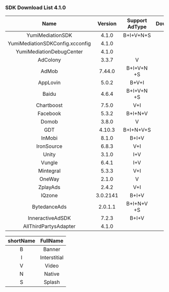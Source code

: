 ### SDK Download List 4.1.0
 
|    Name     | Version  | Support AdType | DownloadLink | Note |
| :---------: | :------: | :------------: | :----------: | :--: |
|    YumiMediationSDK    |  4.1.0  |    B+I+V+N+S     |   [link](http://adsdk.yumimobi.com/iOS/Archived/4.1.0/YumiMediationSDK-iOS.tar.bz2)   |      |
|        YumiMediationSDKConfig.xcconfig        |  4.1.0  |                | [link](https://adsdk.yumimobi.com/iOS/Archived/YumiMediationSDKConfig.xcconfig) |      |
|    YumiMediationDebugCenter    |  4.1.0  |         |   [link](http://adsdk.yumimobi.com/iOS/Archived/4.1.0/YumiMediationDebugCenter-iOS.tar.bz2)   |      |
|    AdColony    |  3.3.7  |   V      |   [link](http://adsdk.yumimobi.com/iOS/Archived/4.1.0/YumiMediationAdColony.tar.bz2)   |      |
|    AdMob    |  7.44.0  |   B+I+V+N +S     |   [link](http://adsdk.yumimobi.com/iOS/Archived/4.1.0/YumiMediationAdMob.tar.bz2)   |      |
|    AppLovin    |  5.0.2  |   B+V+I      |   [link](http://adsdk.yumimobi.com/iOS/Archived/4.1.0/YumiMediationAppLovin.tar.bz2)   |      |
|    Baidu    |  4.6.4  |   B+I+V+N +S     |   [link](http://adsdk.yumimobi.com/iOS/Archived/4.1.0/YumiMediationBaidu.tar.bz2)   |      |
|    Chartboost    |  7.5.0  |   V+I      |   [link](http://adsdk.yumimobi.com/iOS/Archived/4.1.0/YumiMediationChartboost.tar.bz2)   |      |
|    Facebook    |  5.3.2  |   B+I+N+V      |   [link](http://adsdk.yumimobi.com/iOS/Archived/4.1.0/YumiMediationFacebook.tar.bz2)   |      |
|    Domob    |  3.8.0  |   V      |   [link](http://adsdk.yumimobi.com/iOS/Archived/4.1.0/YumiMediationDomob.tar.bz2)   |      |
|    GDT    |  4.10.3  |   B+I+N+V+S      |   [link](http://adsdk.yumimobi.com/iOS/Archived/4.1.0/YumiMediationGDT.tar.bz2)   |      |
|    InMobi    |  8.1.0  |   B+I+V      |   [link](http://adsdk.yumimobi.com/iOS/Archived/4.1.0/YumiMediationInMobi.tar.bz2)   |      |
|    IronSource    |  6.8.3  |   V+I      |   [link](http://adsdk.yumimobi.com/iOS/Archived/4.1.0/YumiMediationIronSource.tar.bz2)   |      |
|    Unity    |  3.1.0  |   I+V      |   [link](http://adsdk.yumimobi.com/iOS/Archived/4.1.0/YumiMediationUnity.tar.bz2)   |      |
|    Vungle    |  6.4.1  |   I+V      |   [link](http://adsdk.yumimobi.com/iOS/Archived/4.1.0/YumiMediationVungle.tar.bz2)   |      |
|    Mintegral    |  5.3.3  |   V+I      |   [link](http://adsdk.yumimobi.com/iOS/Archived/4.1.0/YumiMediationMintegral.tar.bz2)   |      |
|    OneWay    |  2.1.0  |   V      |   [link](http://adsdk.yumimobi.com/iOS/Archived/4.1.0/YumiMediationOneWay.tar.bz2)   |      |
|    ZplayAds    |  2.4.2  |   V+I      |   [link](http://adsdk.yumimobi.com/iOS/Archived/4.1.0/YumiMediationZplayAds.tar.bz2)   |      |
|    IQzone    |  3.0.2141  |   B+I+V      |   [link](http://adsdk.yumimobi.com/iOS/Archived/4.1.0/YumiMediationIQzone.tar.bz2)   |      |
|    BytedanceAds    |  2.0.1.1  |   B+I+N+V +S     |   [link](http://adsdk.yumimobi.com/iOS/Archived/4.1.0/YumiMediationBytedanceAds.tar.bz2)   |      |
|    InneractiveAdSDK    |  7.2.3  |   B+I+V      |   [link](http://adsdk.yumimobi.com/iOS/Archived/4.1.0/YumiMediationInneractiveAdSDK.tar.bz2)   |      |
|    AllThirdPartysAdapter    |  4.1.0  |         |   [link](http://adsdk.yumimobi.com/iOS/Archived/4.1.0/allThirdPartys.tar.bz2)   |      |
 
| shortName |   FullName   |
| :-------: | :----------: |
|     B     |    Banner    |
|     I     | Interstitial |
|     V     |    Video     |
|     N     |    Native    |
|     S     |    Splash    |
